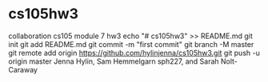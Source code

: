 # cs105hw3
collaboration cs105 module 7 hw3
echo "# cs105hw3" >> README.md
git init
git add README.md
git commit -m "first commit"
git branch -M master
git remote add origin https://github.com/hylinjenna/cs105hw3.git
git push -u origin master
Jenna Hylin, Sam Hemmelgarn sph227, and Sarah Nolt-Caraway 
